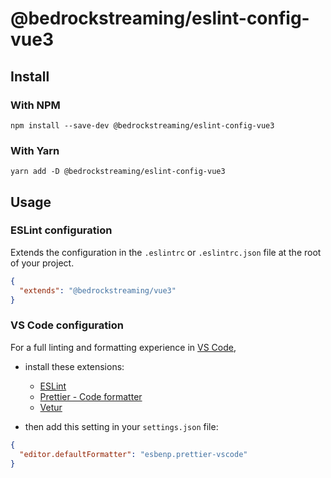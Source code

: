 # @bedrockstreaming/eslint-config-vue3

## Install

### With NPM

```shell
npm install --save-dev @bedrockstreaming/eslint-config-vue3
```

### With Yarn

```shell
yarn add -D @bedrockstreaming/eslint-config-vue3
```

## Usage

### ESLint configuration

Extends the configuration in the `.eslintrc` or `.eslintrc.json` file at the root of your project.

```json
{
  "extends": "@bedrockstreaming/vue3"
}
```

### VS Code configuration

For a full linting and formatting experience in [VS Code](https://code.visualstudio.com/),

- install these extensions:

  - [ESLint](https://marketplace.visualstudio.com/items?itemName=dbaeumer.vscode-eslint)
  - [Prettier - Code formatter](https://marketplace.visualstudio.com/items?itemName=esbenp.prettier-vscode)
  - [Vetur](https://marketplace.visualstudio.com/items?itemName=octref.vetur)

- then add this setting in your `settings.json` file:

```json
{
  "editor.defaultFormatter": "esbenp.prettier-vscode"
}
```
